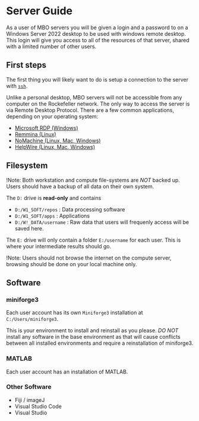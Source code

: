 # Server Guide

As a user of MBO servers you will be given a login and a password to on a Windows Server 2022 desktop to be used with windows remote desktop.
This login will give you access to all of the resources of that server, shared with a limited number of other users.

## First steps

The first thing you will likely want to do is setup a connection to the server with [`ssh`](https://learn.microsoft.com/en-us/windows/terminal/tutorials/ssh). 

Unlike a personal desktop, MBO servers will not be accessible from any computer on the Rockefeller network.
The only way to access the server is via Remote Desktop Protocol. There are a few common applications, depending on your operating system:

- [Microsoft RDP (Windows)](https://apps.microsoft.com/detail/9wzdncrfj3ps?hl=en-US&gl=US)
- [Remmina (Linux)](https://remmina.org/)
- [NoMachine (Linux, Mac, Windows)](https://www.nomachine.com/)
- [HelpWire (Linux, Mac, Windows)](https://www.helpwire.app/)

## Filesystem

!Note: Both workstation and compute file-systems are *NOT* backed up. Users should have a backup of all data on their own system.

The `D:` drive is **read-only** and contains 
- `D:/W1_SOFT/repos`  : Data processing software
- `D:/W1_SOFT/apps`  : Applications
- `D:/W!_DATA/username`  : Raw data that users will frequenly access will be saved here.

The `E:` drive will only contain a folder `E:/username` for each user. This is where your intermediate results should go.

!Note: Users should not browse the internet on the compute server, browsing should be done on your local machine only.

## Software

### miniforge3

Each user account has its own `Miniforge3` installation at `C:/Users/miniforge3`.

This is your environment to install and reinstall as you please. *DO NOT* install any software in the base environment as that will cause conflicts between all installed environments and require a reinstallation of miniforge3.

### MATLAB

Each user account has an installation of MATLAB.

### Other Software

- Fiji / imageJ
- Visual Studio Code
- Visual Studio

